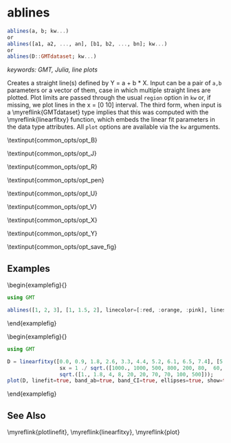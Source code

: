 # ablines

```julia
ablines(a, b; kw...)
or
ablines([a1, a2, ..., an], [b1, b2, ..., bn]; kw...)
or
ablines(D::GMTdataset; kw...)
```

*keywords: GMT, Julia, line plots*

Creates a straight line(s) defined by Y = a + b * X. Input can be a pair of `a,b` parameters or a vector
of them, case in which multiple straight lines are plotted. Plot limits are passed through the usual `region`
option in `kw` or, if missing, we plot lines in the x = [0 10] interval. The third form, when input is a
\myreflink{GMTdataset} type implies that this was computed with the \myreflink{linearfitxy} function,
which embeds the linear fit parameters in the data type attributes. All `plot` options are available
via the `kw` arguments.

\textinput{common_opts/opt_B}

\textinput{common_opts/opt_J}

\textinput{common_opts/opt_R}

\textinput{common_opts/opt_pen}

\textinput{common_opts/opt_U}

\textinput{common_opts/opt_V}

\textinput{common_opts/opt_X}

\textinput{common_opts/opt_Y}

\textinput{common_opts/opt_save_fig}

Examples
--------

\begin{examplefig}{}
```julia
using GMT

ablines([1, 2, 3], [1, 1.5, 2], linecolor=[:red, :orange, :pink], linestyle=:dash, linewidth=2, show=true)
```
\end{examplefig}


\begin{examplefig}{}
```julia
using GMT

D = linearfitxy([0.0, 0.9, 1.8, 2.6, 3.3, 4.4, 5.2, 6.1, 6.5, 7.4], [5.9, 5.4, 4.4, 4.6, 3.5, 3.7, 2.8, 2.8, 2.4, 1.5],
                 sx = 1 ./ sqrt.([1000., 1000, 500, 800, 200, 80,  60, 20, 1.8, 1]), sy=1 ./
                 sqrt.([1., 1.8, 4, 8, 20, 20, 70, 70, 100, 500]));
plot(D, linefit=true, band_ab=true, band_CI=true, ellipses=true, show=true)
```
\end{examplefig}

See Also
--------

\myreflink{plotlinefit}, \myreflink{linearfitxy}, \myreflink{plot}
